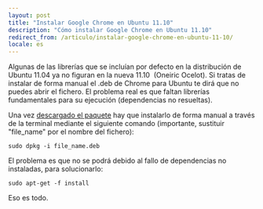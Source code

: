 ```yaml
---
layout: post
title: "Instalar Google Chrome en Ubuntu 11.10"
description: "Cómo instalar Google Chrome en Ubuntu 11.10"
redirect_from: /articulo/instalar-google-chrome-en-ubuntu-11-10/
locale: es
---
```


Algunas de las librerías que se incluían por defecto en la distribución de Ubuntu 11.04 ya no figuran en la nueva 11.10  (Oneiric Ocelot). Si tratas de instalar de forma manual el .deb de Chrome para Ubuntu te dirá que no puedes abrir el fichero. El problema real es que faltan librerías fundamentales para su ejecución (dependencias no resueltas).

Una vez <a href="http://www.google.com/chrome/eula.html">descargado el paquete</a> hay que instalarlo de forma manual a través de la terminal mediante el siguiente comando (importante, sustituir "file_name" por el nombre del fichero):


    sudo dpkg -i file_name.deb

El problema es que no se podrá debido al fallo de dependencias no instaladas, para solucionarlo:


    sudo apt-get -f install

Eso es todo.
